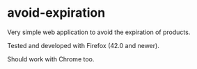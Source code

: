 # avoid-expiration
Very simple web application to avoid the expiration of products.

Tested and developed with Firefox (42.0 and newer).

Should work with Chrome too.

